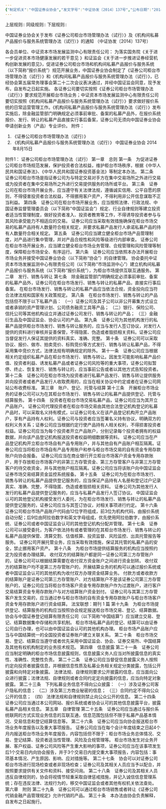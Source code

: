 ```yaml
---
{"‌‌‌‌制定机关":"中国证券业协会","发文字号":"中证协发〔2014〕137号","公布日期":"2014.08.15","施行日期":"2014.08.15","时效性":"已被修改","效力位阶":"行业规定","法规类别":"证券综合规定","修改依据":"中国证券业协会关于发布修订后《机构间私募产品报价与服务系统管理办法(试行)》的通知(2015)","领域":null,"dg-publish":true,"created":"2023-08-11T21:32","updated":"2023-10-18T12:33","permalink":"/e/20140819-2014-137/","dgPassFrontmatter":true}
---
```


上层规则:: 
同级规则::
下层规则::

中国证券业协会关于发布《证券公司柜台市场管理办法（试行）》及《机构间私募产品报价与服务系统管理办法（试行）》的通知
（中证协发〔2014〕137号）

各会员单位、中证资本市场发展监测中心有限责任公司：
为落实国务院《关于进一步促进资本市场健康发展的若干意见 》和证监会《关于进一步推进证券经营机构创新发展的意见》，促进证券公司柜台市场和机构间私募产品报价与服务系统（以下简称“报价系统”）规范开展业务，中国证券业协会制定了《证券公司柜台市场管理办法（试行）》和《机构间私募产品报价与服务系统管理办法（试行）》，已经协会第五届常务理事会第二十二次会议表决通过，并经中国证监会同意，现予发布，自发布之日起实施。
各证券公司要切实按照《证券公司柜台市场管理办法（试行）》要求规范开展柜台市场业务；中证资本市场发展监测中心有限责任公司要切实按照《机构间私募产品报价与服务系统管理办法（试行）》要求做好报价系统的日常运营管理工作。《机构间私募产品报价与服务系统管理办法（试行）》发布实施后，除金融监管部门明确规定必须事前审批、备案的私募产品外，在报价系统报价、发行、转让的私募产品直接实行事后备案，证券公司无须向中国证券业协会申请创新业务（产品）专业评价。
附件：
1. 《证券公司柜台市场管理办法（试行）》
2. 《机构间私募产品报价与服务系统管理办法（试行）》 
中国证券业协会
2014年8月15日

附件1： 
证券公司柜台市场管理办法（试行）
第一章　总则
第一条　为促进证券公司柜台市场规范发展，保护投资者合法权益，维护柜台市场秩序，根据《中华人民共和国证券法》、《中华人民共和国证券投资基金法》等制定本办法。 
第二条　证券公司柜台市场是指证券公司为与特定交易对手方在集中交易场所之外进行交易或为投资者在集中交易场所之外进行交易提供服务的场所或平台。 
第三条　证券公司在柜台市场开展业务，应当遵守有关法律法规，遵循诚实信用、公平自愿的原则，不得侵害投资者合法权益，不得挪用客户资产，不得利用非公开信息谋取不正当利益。 
第四条　证券公司在柜台市场开展业务，应当按照法律、行政法规、中国证券监督管理委员会（以下简称“中国证监会”）规定、行业自律规则等建立投资者适当性管理制度，做好投资者准入、投资者教育等工作，不得诱导投资者参与与其风险承受能力不相适应的交易。
证券公司应当采取有效措施确保在柜台市场交易的私募产品持有人数量符合相关规定，并要求私募产品发行人承诺私募产品的持有人数量符合相关规定。 
第五条　证券公司应当建立健全柜台市场产品管理制度，对产品进行集中管理，并对产品合规性和风险等级进行内部审查。
证券公司在柜台市场开展业务，应当建立健全柜台市场业务管理、合规管理和风险管理等制度，保障柜台市场安全、有序运行。 
第六条　证券公司应当依照本办法开展柜台市场业务并接受中国证券业协会（以下简称“协会”）的自律管理。
协会委托中证资本市场发展监测中心有限责任公司（以下简称“市场监测中心”）建立机构间私募产品报价与服务系统（以下简称“报价系统”），为柜台市场提供互联互通服务。 
第二章　发行、销售与转让
第七条　除金融监管部门明确规定必须事前审批、备案的私募产品外，证券公司在柜台市场发行、销售与转让的私募产品，直接实行事后备案。
在柜台市场发行、销售与转让的私募产品应当依法合规，资金投向应当符合法律法规和国家有关政策规定。 
第八条　在柜台市场发行、销售与转让的产品包括但不限于以下私募产品：
（一）证券公司及其子公司以非公开募集方式设立或者承销的资产管理计划、公司债务融资工具等产品；
（二）银行、保险公司、信托公司等其他机构设立并通过证券公司发行、销售与转让的产品；
（三）金融衍生品及中国证监会、协会认可的产品。 
第九条　证券公司为其他机构发行的私募产品提供柜台市场发行、销售与转让服务的，应当与发行人签订协议，对发行人提供的资料进行审核并妥善保管，不得隐匿、伪造或者毁损相关资料。证券公司应当督促发行人保证其提供的资料真实、准确、完整。 
第十条　证券公司可以采取协议、报价、做市、拍卖竞价、标购竞价等方式发行、销售与转让私募产品，不得采用集中竞价方式，法律法规有明确规定的除外。 
第十一条　证券公司应当根据相关约定组织私募产品在柜台市场发行、销售与转让。因发生可能影响私募产品价值、投资者利益、诱发私募产品或者证券公司风险等的重大事项，证券公司拟暂停、终止、恢复发行、销售与转让的，应当事前公告或者以其他方式告知投资者。 
第十二条　证券公司在柜台市场为投资者进行私募产品发行、销售与转让提供服务并向投资者或者产品发行人收取费用的，应当在相关协议中约定或者在证券公司网站公布收费标准。 
第三章　账户、登记、托管与结算
第十三条　开展柜台市场业务的证券公司可以为在其柜台市场发行、销售与转让的私募产品提供登记、托管与结算服务。 
第十四条　投资者在柜台市场交易私募产品，证券公司应当为其开立产品账户。
证券公司代理投资者在柜台市场交易由其他合法登记机构登记的私募产品时，可以采取名义持有模式，以证券公司名义在该产品登记机构开立产品账户，享有产品持有人权利。证券公司与投资者应当签署名义持有协议，明确双方的权利义务关系；证券公司应当根据约定行使产品持有人相关权利，不得损害投资者权益。证券公司应当为每个投资者开立产品账户，分别记录每个投资者拥有的权益数据，并向该产品登记机构报送投资者权益明细数据等资料。
证券公司应当在产品登记机构开立柜台市场自有产品专用账户，并与其他自有产品账户相互隔离。证券公司应当将柜台市场自有产品专用账户和参与柜台市场交易的自有资金专用存款账户向协会报备。
证券公司应当在商业银行开立柜台市场客户资金专用存款账户，用于存放柜台市场客户的非第三方存管资金、第三方存管客户与非第三方存管客户的待交收资金，并与其他账户相互隔离。证券公司应当将该账户向中国证监会证券市场交易结算资金监控系统报备。 
第十五条　证券公司为在柜台市场发行、销售与转让的私募产品提供登记服务的，应当保证产品持有人名册和登记过户记录真实、准确、完整，不得隐匿、伪造或者毁损相关资料。
证券公司为其他发行人发行的私募产品提供登记服务的，应当与私募产品发行人签订协议。
中国证监会认可的其他登记机构接受发行人委托，为在柜台市场发行、销售与转让的私募产品提供登记服务的，证券公司应当与其签订协议，对相关事项进行约定。 
第十六条　证券公司柜台市场产品账户代码由12位字符组成，前3位为机构代码，由报价系统自动分配；后9位由阿拉伯数字和英文字母组成，优先使用阿拉伯数字，由报价系统、证券公司或者中国证监会认可的其他登记机构分配并管理。 
第十七条　证券公司可以接受委托，为客户依法持有或者管理的在其柜台市场发行、销售与转让的私募产品提供保管、清算交割、估值核算、投资监督、风险监控、出具托管报告等服务。
证券公司开展托管业务，应当采取有效措施，保证其托管的私募产品的安全，禁止挪用客户资产。 
第十八条　为柜台市场提供结算服务的机构应当按照约定为投资者办理结算。
收付双方的结算账户都是同一证券公司第三方存管账户的，证券公司可以根据结算需要在收付双方资金账户之间进行资金划转。
收付双方的结算账户均不是第三方存管账户的，开展结算业务的机构可以通过报价系统或者中国证监会认可的其他机构为收付双方办理资金结算业务。
付款方或者收款方的结算账户是证券公司第三方存管账户、对方结算账户不是该证券公司第三方存管账户的，证券公司应当将柜台市场客户资金专用存款账户作为过渡账户，进行客户交易结算资金专用存款账户与对方结算账户资金划付。
证券公司与其第三方存管客户发生交易的，应当通过参与柜台市场的自有资金专用存款账户与柜台市场客户资金专用存款账户进行资金结算。 
法宝联想：期刊 1 篇
第十九条　为柜台市场提供登记、结算服务的机构应当按照协会规定报送柜台市场交易、登记、结算数据。协会与中国证券登记结算有限责任公司（以下简称“中国结算”）应当建立交易、登记、结算数据集中存储和共享机制。
柜台市场私募产品的登记、结算可以由证券公司自行办理，也可以由中国证监会认可的其他机构办理。
柜台市场产品账户应当与中国结算统一的全国投资者证券账户建立关联关系。 
第二十条　柜台市场交易、登记、结算应当遵守或者优先采用中国证监会、协会、证券交易所、中国结算及其他有权机构制定的业务技术规范。 
第四章　信息披露
第二十一条　证券公司应当制定明确的柜台市场信息披露规则，信息披露义务人应当对所披露信息的真实性、准确性、完整性负责。 
第二十二条　证券公司应当督促信息披露义务人按照约定向投资者披露信息，并根据信息性质及私募业务相关规定分类披露，包括公开披露和向特定对象披露。
法律法规、自律规则要求公开披露的信息，应当面向公众进行披露；法律法规、自律规则或者合同约定定向披露的信息，应当向特定对象披露。 
第二十三条　下列私募业务信息不得向公众披露：
（一）涉及证券公司客户隐私的信息；
（二）涉及第三方商业秘密的信息；
（三）合同约定不得向公众公开的信息；
（四） 法律法规和自律规则禁止向公众公开的信息。 
第二十四条　证券公司应当通过本公司网站、报价系统或者协会认可的其他信息披露平台，披露私募产品相关信息。 
第五章　自律管理
第二十五条　证券公司应当通过与报价系统联网的方式实现业务信息的互联互通，信息范围包括但不限于私募产品基本情况、交易信息和登记结算信息等。 
第二十六条　证券公司应当向协会报送柜台市场业务年度报告以及重大事项报告。
证券公司应当在每个会计年度结束之日起4个月内报送柜台市场业务年度报告，内容包括但不限于：柜台市场业务总体情况、交易、登记结算、投资者适当性管理、风险及合规管理等。
柜台市场发生对业务开展、客户权益、证券公司风险等产生重大影响的事项，证券公司应当在该事项发生后1个交易日内向协会报告，并于3个交易日内提交重大事项报告，内容包括：事项基本情况、产生原因、影响、应对措施等。 
第二十七条　协会可以对证券公司柜台市场进行现场检查或者非现场检查；证券公司及其相关人员应当予以配合，并按照要求提供有关文件和资料、接受问询。 
第二十八条　证券公司及其相关人员违反自律规则的，协会将视情节轻重采取自律惩戒措施，并记入诚信信息管理系统；存在违反法律、法规行为的，移交中国证监会或者其他有权机关依法查处。 
第六章　附则
第二十九条　证券公司可以通过柜台市场销售或者转让《证券公司代销金融产品管理规定》允许代销的产品。 
第三十条　本办法由协会负责解释，自发布之日起施行。